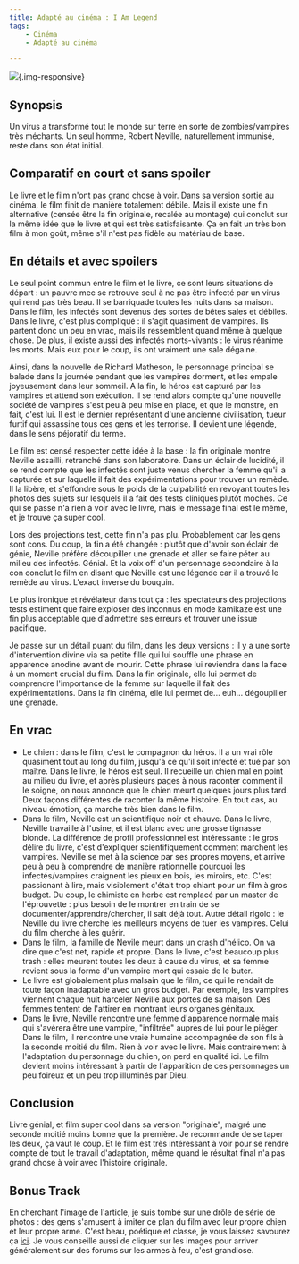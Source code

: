 ```yaml
---
title: Adapté au cinéma : I Am Legend
tags:
    - Cinéma
    - Adapté au cinéma

---
```


![](/images/i-am-legend.jpg){.img-responsive}

## Synopsis

Un virus a transformé tout le monde sur terre en sorte de zombies/vampires très méchants. Un seul homme, Robert Neville, naturellement immunisé, reste dans son état initial.

## Comparatif en court et sans spoiler

Le livre et le film n'ont pas grand chose à voir. Dans sa version sortie au cinéma, le film finit de manière totalement débile. Mais il existe une fin alternative (censée être la fin originale, recalée au montage) qui conclut sur la même idée que le livre et qui est très satisfaisante. Ça en fait un très bon film à mon goût, même s'il n'est pas fidèle au matériau de base.

<!--more-->

## En détails et avec spoilers

Le seul point commun entre le film et le livre, ce sont leurs situations de départ : un pauvre mec se retrouve seul à ne pas être infecté par un virus qui rend pas très beau. Il se barriquade toutes les nuits dans sa maison. Dans le film, les infectés sont devenus des sortes de bêtes sales et débiles. Dans le livre, c'est plus compliqué : il s'agit quasiment de vampires. Ils partent donc un peu en vrac, mais ils ressemblent quand même à quelque chose. De plus, il existe aussi des infectés morts-vivants : le virus réanime les morts. Mais eux pour le coup, ils ont vraiment une sale dégaine.

Ainsi, dans la nouvelle de Richard Matheson, le personnage principal se balade dans la journée pendant que les vampires dorment, et les empale joyeusement dans leur sommeil. A la fin, le héros est capturé par les vampires et attend son exécution. Il se rend alors compte qu'une nouvelle société de vampires s'est peu à peu mise en place, et que le monstre, en fait, c'est lui. Il est le dernier représentant d'une ancienne civilisation, tueur furtif qui assassine tous ces gens et les terrorise. Il devient une légende, dans le sens péjoratif du terme.

Le film est censé respecter cette idée à la base : la fin originale montre Neville assailli, retranché dans son laboratoire. Dans un éclair de lucidité, il se rend compte que les infectés sont juste venus chercher la femme qu'il a capturée et sur laquelle il fait des expérimentations pour trouver un remède. Il la libère, et s'effondre sous le poids de la culpabilité en revoyant toutes les photos des sujets sur lesquels il a fait des tests cliniques plutôt moches. Ce qui se passe n'a rien à voir avec le livre, mais le message final est le même, et je trouve ça super cool.

Lors des projections test, cette fin n'a pas plu. Probablement car les gens sont cons. Du coup, la fin a été changée : plutôt que d'avoir son éclair de génie, Neville préfère découpiller une grenade et aller se faire péter au milieu des infectés. Génial. Et la voix off d'un personnage secondaire à la con conclut le film en disant que Neville est une légende car il a trouvé le remède au virus. L'exact inverse du bouquin.

Le plus ironique et révélateur dans tout ça : les spectateurs des projections tests estiment que faire exploser des inconnus en mode kamikaze est une fin plus acceptable que d'admettre ses erreurs et trouver une issue pacifique.

Je passe sur un détail puant du film, dans les deux versions : il y a une sorte d'intervention divine via sa petite fille qui lui souffle une phrase en apparence anodine avant de mourir. Cette phrase lui reviendra dans la face à un moment crucial du film. Dans la fin originale, elle lui permet de comprendre l'importance de la femme sur laquelle il fait des expérimentations. Dans la fin cinéma, elle lui permet de... euh... dégoupiller une grenade.

## En vrac

* Le chien : dans le film, c'est le compagnon du héros. Il a un vrai rôle quasiment tout au long du film, jusqu'à ce qu'il soit infecté et tué par son maître. Dans le livre, le héros est seul. Il recueille un chien mal en point au milieu du livre, et après plusieurs pages à nous raconter comment il le soigne, on nous annonce que le chien meurt quelques jours plus tard. Deux façons différentes de raconter la même histoire. En tout cas, au niveau émotion, ça marche très bien dans le film.
* Dans le film, Neville est un scientifique noir et chauve. Dans le livre, Neville travaille à l'usine, et il est blanc avec une grosse tignasse blonde. La différence de profil professionnel est intéressante : le gros délire du livre, c'est d'expliquer scientifiquement comment marchent les vampires. Neville se met à la science par ses propres moyens, et arrive peu à peu à comprendre de manière rationnelle pourquoi les infectés/vampires craignent les pieux en bois, les miroirs, etc. C'est passionant à lire, mais visiblement c'était trop chiant pour un film à gros budget. Du coup, le chimiste en herbe est remplacé par un master de l'éprouvette : plus besoin de le montrer en train de se documenter/apprendre/chercher, il sait déjà tout. Autre détail rigolo : le Neville du livre cherche les meilleurs moyens de tuer les vampires. Celui du film cherche à les guérir.
* Dans le film, la famille de Nevile meurt dans un crash d'hélico. On va dire que c'est net, rapide et propre. Dans le livre, c'est beaucoup plus trash : elles meurent toutes les deux à cause du virus, et sa femme revient sous la forme d'un vampire mort qui essaie de le buter.
* Le livre est globalement plus malsain que le film, ce qui le rendait de toute façon inadaptable avec un gros budget. Par exemple, les vampires viennent chaque nuit harceler Neville aux portes de sa maison. Des femmes tentent de l'attirer en montrant leurs organes génitaux.
* Dans le livre, Neville rencontre une femme d'apparence normale mais qui s'avérera être une vampire, "infiltrée" auprès de lui pour le piéger. Dans le film, il rencontre une vraie humaine accompagnée de son fils à la seconde moitié du film. Rien à voir avec le livre. Mais contrairement à l'adaptation du personnage du chien, on perd en qualité ici. Le film devient moins intéressant à partir de l'apparition de ces personnages un peu foireux et un peu trop illuminés par Dieu.

## Conclusion

Livre génial, et film super cool dans sa version "originale", malgré une seconde moitié moins bonne que la première. Je recommande de se taper les deux, ça vaut le coup. Et le film est très intéressant à voir pour se rendre compte de tout le travail d'adaptation, même quand le résultat final n'a pas grand chose à voir avec l'histoire originale.

## Bonus Track

En cherchant l'image de l'article, je suis tombé sur une drôle de série de photos : des gens s'amusent à imiter ce plan du film avec leur propre chien et leur propre arme. C'est beau, poétique et classe, je vous laissez savourez ça [ici](https://www.google.fr/search?q=i+am+legend+dog&espv=2&biw=1600&bih=795&source=lnms&tbm=isch&sa=X&ved=0ahUKEwiGv_WZl4TNAhUKsxQKHRIhDVQQ_AUIBigB#tbm=isch&q=i+am+legend+bath+tub). Je vous conseille aussi de cliquer sur les images pour arriver généralement sur des forums sur les armes à feu, c'est grandiose.
